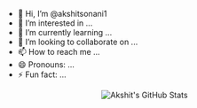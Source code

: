 - 👋 Hi, I’m @akshitsonani1
- 👀 I’m interested in ...
- 🌱 I’m currently learning ...
- 💞️ I’m looking to collaborate on ...
- 📫 How to reach me ...
- 😄 Pronouns: ...
- ⚡ Fun fact: ...

<p align="center">
  <img src="https://github-readme-stats.vercel.app/api?username=akshitsonani1&show_icons=true&theme=dark&count_private=true&include_all_commits=true&hide=prs,issues" alt="Akshit's GitHub Stats"/>
</p>

<!---
akshitsonani1/akshitsonani1 is a ✨ special ✨ repository because its `README.md` (this file) appears on your GitHub profile.
You can click the Preview link to take a look at your changes.
--->
